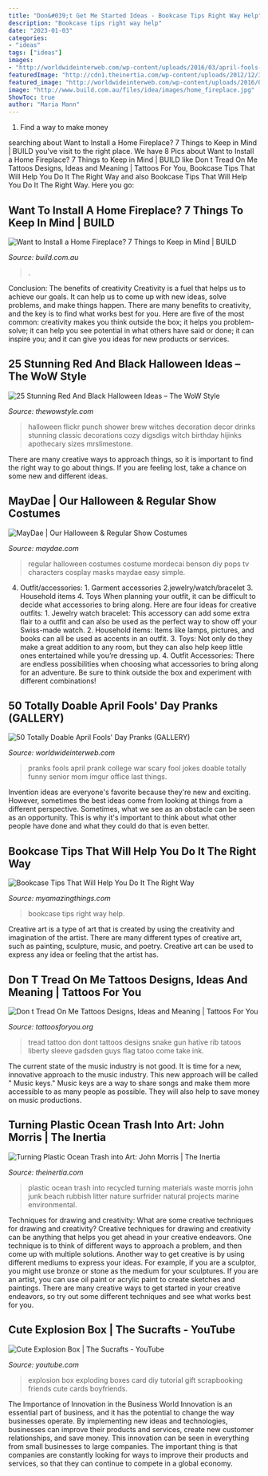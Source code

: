 ```yaml
---
title: "Don&#039;t Get Me Started Ideas - Bookcase Tips Right Way Help"
description: "Bookcase tips right way help"
date: "2023-01-03"
categories:
- "ideas"
tags: ["ideas"]
images:
- "http://worldwideinterweb.com/wp-content/uploads/2016/03/april-fools-day-pranks-for-your-mom-10.jpg"
featuredImage: "http://cdn1.theinertia.com/wp-content/uploads/2012/12/3erqwer.jpg"
featured_image: "http://worldwideinterweb.com/wp-content/uploads/2016/03/april-fools-day-pranks-for-your-mom-10.jpg"
image: "http://www.build.com.au/files/idea/images/home_fireplace.jpg"
ShowToc: true
author: "Maria Mann"
---
```



1. Find a way to make money 

	

		
searching about Want to Install a Home Fireplace? 7 Things to Keep in Mind | BUILD you've visit to the right place. We have 8 Pics about Want to Install a Home Fireplace? 7 Things to Keep in Mind | BUILD like Don t Tread On Me Tattoos Designs, Ideas and Meaning | Tattoos For You, Bookcase Tips That Will Help You Do It The Right Way and also Bookcase Tips That Will Help You Do It The Right Way. Here you go:
		
    
## Want To Install A Home Fireplace? 7 Things To Keep In Mind | BUILD

<img loading=lazy src="http://www.build.com.au/files/idea/images/home_fireplace.jpg" onerror="this.onerror=null;this.src='https://tse2.mm.bing.net/th?id=OIP.WxNavbStnBfKjTu4wNrhPAHaE8&amp;pid=15.1';" alt="Want to Install a Home Fireplace? 7 Things to Keep in Mind | BUILD">

_Source: build.com.au_

>. 

	

Conclusion: The benefits of creativity
Creativity is a fuel that helps us to achieve our goals. It can help us to come up with new ideas, solve problems, and make things happen. There are many benefits to creativity, and the key is to find what works best for you. Here are five of the most common: creativity makes you think outside the box; it helps you problem-solve; it can help you see potential in what others have said or done; it can inspire you; and it can give you ideas for new products or services.

    
## 25 Stunning Red And Black Halloween Ideas – The WoW Style

<img loading=lazy src="http://thewowstyle.com/wp-content/uploads/2016/07/halloween-wedding-centerpieces.jpg" onerror="this.onerror=null;this.src='https://tse3.mm.bing.net/th?id=OIP.arWurlmSW-WjMztCNp5ZgAHaLJ&amp;pid=15.1';" alt="25 Stunning Red And Black Halloween Ideas – The WoW Style">

_Source: thewowstyle.com_

>halloween flickr punch shower brew witches decoration decor drinks stunning classic decorations cozy digsdigs witch birthday hijinks apothecary sizes mrslimestone. 

	

There are many creative ways to approach things, so it is important to find the right way to go about things. If you are feeling lost, take a chance on some new and different ideas.

    
## MayDae | Our Halloween &amp; Regular Show Costumes

<img loading=lazy src="http://www.maydae.com/wp-content/uploads/2013/11/regular-show-13.jpg" onerror="this.onerror=null;this.src='https://tse3.mm.bing.net/th?id=OIP.Q1cbY5lL1CMa4qKiB6PpewHaLI&amp;pid=15.1';" alt="MayDae | Our Halloween &amp; Regular Show Costumes">

_Source: maydae.com_

>regular halloween costumes costume mordecai benson diy pops tv characters cosplay masks maydae easy simple. 

	

4. Outfit/accessories: 1. Garment accessories 2.jewelry/watch/bracelet 3. Household items 4. Toys
When planning your outfit, it can be difficult to decide what accessories to bring along. Here are four ideas for creative outfits: 1. Jewelry watch bracelet: This accessory can add some extra flair to a outfit and can also be used as the perfect way to show off your Swiss-made watch. 2. Household items: Items like lamps, pictures, and books can all be used as accents in an outfit. 3. Toys: Not only do they make a great addition to any room, but they can also help keep little ones entertained while you’re dressing up. 4. Outfit Accessories: There are endless possibilities when choosing what accessories to bring along for an adventure. Be sure to think outside the box and experiment with different combinations!

    
## 50 Totally Doable April Fools&#039; Day Pranks (GALLERY)

<img loading=lazy src="http://worldwideinterweb.com/wp-content/uploads/2016/03/april-fools-day-pranks-for-your-mom-10.jpg" onerror="this.onerror=null;this.src='https://tse4.mm.bing.net/th?id=OIP.kKbwSFyCrHSE_N97sOhUZgHaJ6&amp;pid=15.1';" alt="50 Totally Doable April Fools&#039; Day Pranks (GALLERY)">

_Source: worldwideinterweb.com_

>pranks fools april prank college war scary fool jokes doable totally funny senior mom imgur office last things. 

	

Invention ideas are everyone's favorite because they're new and exciting. However, sometimes the best ideas come from looking at things from a different perspective. Sometimes, what we see as an obstacle can be seen as an opportunity. This is why it's important to think about what other people have done and what they could do that is even better.

    
## Bookcase Tips That Will Help You Do It The Right Way

<img loading=lazy src="https://myamazingthings.com/wp-content/uploads/2017/06/bookcase-tips-5.jpg" onerror="this.onerror=null;this.src='https://tse2.mm.bing.net/th?id=OIP.8XgUEcfWK8chj4jdBsxxbwHaLo&amp;pid=15.1';" alt="Bookcase Tips That Will Help You Do It The Right Way">

_Source: myamazingthings.com_

>bookcase tips right way help. 

	

Creative art is a type of art that is created by using the creativity and imagination of the artist. There are many different types of creative art, such as painting, sculpture, music, and poetry. Creative art can be used to express any idea or feeling that the artist has.

    
## Don T Tread On Me Tattoos Designs, Ideas And Meaning | Tattoos For You

<img loading=lazy src="https://www.tattoosforyou.org/wp-content/uploads/2014/02/Don-t-Tread-On-Me-Tattoo-for-Men.jpg" onerror="this.onerror=null;this.src='https://tse3.mm.bing.net/th?id=OIP.rUeuCDb8C1q4r16pxEK4IgHaJ3&amp;pid=15.1';" alt="Don t Tread On Me Tattoos Designs, Ideas and Meaning | Tattoos For You">

_Source: tattoosforyou.org_

>tread tattoo don dont tattoos designs snake gun hative rib tatoos liberty sleeve gadsden guys flag tatoo come take ink. 

	

The current state of the music industry is not good. It is time for a new, innovative approach to the music industry. This new approach will be called " Music keys." Music keys are a way to share songs and make them more accessible to as many people as possible. They will also help to save money on music productions.

    
## Turning Plastic Ocean Trash Into Art: John Morris | The Inertia

<img loading=lazy src="http://cdn1.theinertia.com/wp-content/uploads/2012/12/3erqwer.jpg" onerror="this.onerror=null;this.src='https://tse1.mm.bing.net/th?id=OIP.j4z5A3MmoXjDg7P5xXrgbwHaNA&amp;pid=15.1';" alt="Turning Plastic Ocean Trash into Art: John Morris | The Inertia">

_Source: theinertia.com_

>plastic ocean trash into recycled turning materials waste morris john junk beach rubbish litter nature surfrider natural projects marine environmental. 

	

Techniques for drawing and creativity: What are some creative techniques for drawing and creativity?
Creative techniques for drawing and creativity can be anything that helps you get ahead in your creative endeavors. One technique is to think of different ways to approach a problem, and then come up with multiple solutions. Another way to get creative is by using different mediums to express your ideas. For example, if you are a sculptor, you might use bronze or stone as the medium for your sculptures. If you are an artist, you can use oil paint or acrylic paint to create sketches and paintings. There are many creative ways to get started in your creative endeavors, so try out some different techniques and see what works best for you.

    
## Cute Explosion Box | The Sucrafts - YouTube

<img loading=lazy src="https://i.ytimg.com/vi/wNiTgJ3E35o/hqdefault.jpg" onerror="this.onerror=null;this.src='https://tse2.mm.bing.net/th?id=OIP.GUfRoOcPMPgbUi0xIQwM-AHaFj&amp;pid=15.1';" alt="Cute Explosion Box | The Sucrafts - YouTube">

_Source: youtube.com_

>explosion box exploding boxes card diy tutorial gift scrapbooking friends cute cards boyfriends. 

	

The Importance of Innovation in the Business World
Innovation is an essential part of business, and it has the potential to change the way businesses operate. By implementing new ideas and technologies, businesses can improve their products and services, create new customer relationships, and save money. This innovation can be seen in everything from small businesses to large companies. The important thing is that companies are constantly looking for ways to improve their products and services, so that they can continue to compete in a global economy.

